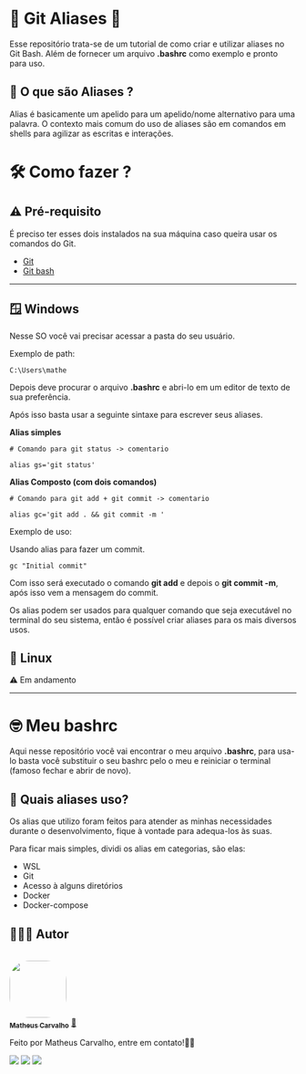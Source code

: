 # 👾 Git Aliases 🤖

Esse repositório trata-se de um tutorial de como criar e utilizar aliases no Git Bash. Além de fornecer um arquivo **.bashrc** como exemplo e pronto para uso.

## 🤔 O que são Aliases ?

Alias é basicamente um apelido para um apelido/nome alternativo para uma palavra. O contexto mais comum do uso de aliases são em comandos em shells para agilizar as escritas e interações.

# 🛠️ Como fazer ?

## ⚠️ Pré-requisito
É preciso ter esses dois instalados na sua máquina caso queira usar os comandos do Git.
- [Git](http://git-scm.com/downloads)
- [Git bash](https://www.webdevdrops.com/git-bash-como-instalar-usar/)

---

## 🪟 Windows

Nesse SO você vai precisar acessar a pasta do seu usuário.

Exemplo de path:
```shel
C:\Users\mathe
```

Depois deve procurar o arquivo **.bashrc** e abri-lo em um editor de texto de sua preferência.

Após isso basta usar a seguinte sintaxe para escrever seus aliases.

**Alias simples**
```shell
# Comando para git status -> comentario

alias gs='git status'
```

**Alias Composto (com dois comandos)**
```shell
# Comando para git add + git commit -> comentario

alias gc='git add . && git commit -m '
```
Exemplo de uso: 

Usando alias para fazer um commit.
``` shell
gc "Initial commit"
```
Com isso será executado o comando **git add** e depois o **git commit -m**, após isso vem a mensagem do commit.

Os alias podem ser usados para qualquer comando que seja executável no terminal do seu sistema, então é possível criar aliases para os mais diversos usos.

## 🤖 Linux
⚠️ Em andamento

---

# 🤓 Meu bashrc
Aqui nesse repositório você vai encontrar o meu arquivo **.bashrc**, para usa-lo basta você substituir o seu bashrc pelo o meu e reiniciar o terminal (famoso fechar e abrir de novo).

## 🤔 Quais aliases uso?
Os alias que utilizo foram feitos para atender as minhas necessidades durante o desenvolvimento, fique à vontade para adequa-los às suas.

Para ficar mais simples, dividi os alias em categorias, são elas:

- WSL
- Git
- Acesso à alguns diretórios
- Docker
- Docker-compose


## 👨🏻‍💻 Autor

<br>
<a href="https://github.com/matheuscarv69">
 <img style="border-radius: 35%;" src="https://avatars1.githubusercontent.com/u/55814214?s=460&u=ffb1e928527a55f53df6e0d323c2fd7ba92fe0c3&v=4" width="100px;" alt=""/>
 <br />
 <sub><b>Matheus Carvalho</b></sub></a> <a href="https://github.com/matheuscarv69" title="Matheus Carvalho">🚀</a>

Feito por Matheus Carvalho, entre em contato!✌🏻
 <p align="left">
    <a href="mailto:matheus9126@gmail.com" alt="Gmail" target="_blank">
      <img src="https://img.shields.io/badge/Gmail-D14836?style=for-the-badge&logo=gmail&logoColor=white&link=mailto:matheus9126@gmail.com"/></a>
    <a href="https://www.linkedin.com/in/matheus-carvalho69/" alt="Linkedin" target="_blank">
        <img src="https://img.shields.io/badge/LinkedIn-0077B5?style=for-the-badge&logo=linkedin&logoColor=white&link=https://www.linkedin.com/in/matheus-carvalho69/"/></a>  
    <a href="https://www.instagram.com/_mmcarvalho/" alt="Instagram" target="_blank">
      <img src="https://img.shields.io/badge/Instagram-E4405F?style=for-the-badge&logo=instagram&logoColor=white&link=https://www.instagram.com/_mmcarvalho/"/></a>  
  </p>


